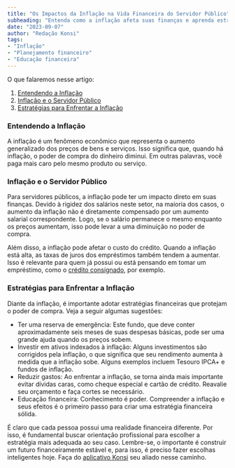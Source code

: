 ```yaml
---
title: "Os Impactos da Inflação na Vida Financeira do Servidor Público"
subheading: "Entenda como a inflação afeta suas finanças e aprenda estratégias para se proteger"
date: "2023-09-07"
author: "Redação Konsi"
tags:
- "Inflação"
- "Planejamento financeiro"
- "Educação financeira"
---
```


O que falaremos nesse artigo:

1. [Entendendo a Inflação](#entendendo-a-inflacao)
2. [Inflação e o Servidor Público](#inflacao-e-o-servidor-publico)
3. [Estratégias para Enfrentar a Inflação](#estrategias-para-enfrentar-inflacao)

### Entendendo a Inflação

A inflação é um fenômeno econômico que representa o aumento generalizado dos preços de bens e serviços. Isso significa que, quando há inflação, o poder de compra do dinheiro diminui. Em outras palavras, você paga mais caro pelo mesmo produto ou serviço.

### Inflação e o Servidor Público

Para servidores públicos, a inflação pode ter um impacto direto em suas finanças. Devido à rigidez dos salários neste setor, na maioria dos casos, o aumento da inflação não é diretamente compensado por um aumento salarial correspondente. Logo, se o salário permanece o mesmo enquanto os preços aumentam, isso pode levar a uma diminuição no poder de compra.

Além disso, a inflação pode afetar o custo do crédito. Quando a inflação está alta, as taxas de juros dos empréstimos também tendem a aumentar. Isso é relevante para quem já possui ou está pensando em tomar um empréstimo, como o [crédito consignado](https://www.konsi.com.br/postagens/compreendendo-a-taxa-selic-e-o-impacto-no-crdito-consignado), por exemplo.

### Estratégias para Enfrentar a Inflação

Diante da inflação, é importante adotar estratégias financeiras que protejam o poder de compra. Veja a seguir algumas sugestões:

- Ter uma reserva de emergência: Este fundo, que deve conter aproximadamente seis meses de suas despesas básicas, pode ser uma grande ajuda quando os preços sobem.
- Investir em ativos indexados à inflação: Alguns investimentos são corrigidos pela inflação, o que significa que seu rendimento aumenta à medida que a inflação sobe. Alguns exemplos incluem Tesouro IPCA+ e fundos de inflação.
- Reduzir gastos: Ao enfrentar a inflação, se torna ainda mais importante evitar dívidas caras, como cheque especial e cartão de crédito. Reavalie seu orçamento e faça cortes se necessário.
- Educação financeira: Conhecimento é poder. Compreender a inflação e seus efeitos é o primeiro passo para criar uma estratégia financeira sólida.

É claro que cada pessoa possui uma realidade financeira diferente. Por isso, é fundamental buscar orientação profissional para escolher a estratégia mais adequada ao seu caso. Lembre-se, o importante é construir um futuro financeiramente estável e, para isso, é preciso fazer escolhas inteligentes hoje. Faça do [aplicativo Konsi](https://www.konsi.com.br/download) seu aliado nesse caminho.

